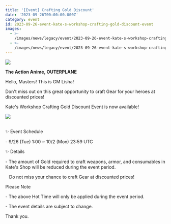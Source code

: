 ```yaml
---
title: '[Event] Crafting Gold Discount'
date: '2023-09-26T00:00:00.000Z'
category: event
id: 2023-09-26-event-kate-s-workshop-crafting-gold-discount-event
images:
  - >-
    /images/news/legacy/event/2023-09-26-event-kate-s-workshop-crafting-gold-discount-event/450fb6ebb1ce460eb60acb57ab9e4cf0.webp
  - >-
    /images/news/legacy/event/2023-09-26-event-kate-s-workshop-crafting-gold-discount-event/993c856886484a0ead1f6b77a33eec1d_002.webp
---
```


![](/images/news/legacy/event/2023-09-26-event-kate-s-workshop-crafting-gold-discount-event/450fb6ebb1ce460eb60acb57ab9e4cf0.webp)  

**The Action Anime, OUTERPLANE**

Hello, Masters! This is GM Lisha!

Don't miss out on this great opportunity to craft Gear for your heroes at discounted prices!

Kate's Workshop Crafting Gold Discount Event is now available!

![](/images/news/legacy/event/2023-09-26-event-kate-s-workshop-crafting-gold-discount-event/993c856886484a0ead1f6b77a33eec1d_002.webp)  
 

✨ Event Schedule

\- 9/26 (Tue) 1:00 ~ 10/2 (Mon) 23:59 UTC

✨ Details

\- The amount of Gold required to craft weapons, armor, and consumables in Kate's Shop will be reduced during the event period.

   Do not miss your chance to craft Gear at discounted prices!

Please Note

\- The above Hot Time will only be applied during the event period.

\- The event details are subject to change.

Thank you.
